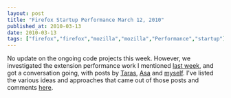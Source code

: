 ```yaml
---
layout: post
title: "Firefox Startup Performance March 12, 2010"
published_at: 2010-03-13
date: 2010-03-13
tags: ["firefox","firefox","mozilla","mozilla","Performance","startup"]
---
```


No update on the ongoing code projects this week. However, we investigated the extension performance work I mentioned [last week](http://autonome.wordpress.com/2010/03/05/firefox-startup-performance-march-5-2010/), and got a conversation going, with posts by [Taras](http://blog.mozilla.com/tglek/2010/03/11/extensions-startup/), [Asa](http://weblogs.mozillazine.org/asa/archives/2010/03/startup_penalty_repo.html) and [myself](http://autonome.wordpress.com/2010/03/10/firefox-extensions-and-performance/). I've listed the various ideas and approaches that came out of those posts and comments [here](https://wiki.mozilla.org/Performance/Addons).